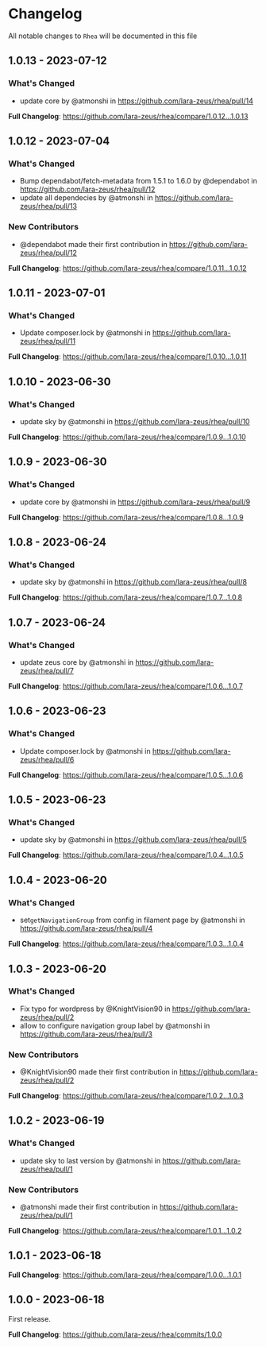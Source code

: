 # Changelog

All notable changes to `Rhea` will be documented in this file

## 1.0.13 - 2023-07-12

### What's Changed

- update core by @atmonshi in https://github.com/lara-zeus/rhea/pull/14

**Full Changelog**: https://github.com/lara-zeus/rhea/compare/1.0.12...1.0.13

## 1.0.12 - 2023-07-04

### What's Changed

- Bump dependabot/fetch-metadata from 1.5.1 to 1.6.0 by @dependabot in https://github.com/lara-zeus/rhea/pull/12
- update all dependecies by @atmonshi in https://github.com/lara-zeus/rhea/pull/13

### New Contributors

- @dependabot made their first contribution in https://github.com/lara-zeus/rhea/pull/12

**Full Changelog**: https://github.com/lara-zeus/rhea/compare/1.0.11...1.0.12

## 1.0.11 - 2023-07-01

### What's Changed

- Update composer.lock by @atmonshi in https://github.com/lara-zeus/rhea/pull/11

**Full Changelog**: https://github.com/lara-zeus/rhea/compare/1.0.10...1.0.11

## 1.0.10 - 2023-06-30

### What's Changed

- update sky by @atmonshi in https://github.com/lara-zeus/rhea/pull/10

**Full Changelog**: https://github.com/lara-zeus/rhea/compare/1.0.9...1.0.10

## 1.0.9 - 2023-06-30

### What's Changed

- update core by @atmonshi in https://github.com/lara-zeus/rhea/pull/9

**Full Changelog**: https://github.com/lara-zeus/rhea/compare/1.0.8...1.0.9

## 1.0.8 - 2023-06-24

### What's Changed

- update sky by @atmonshi in https://github.com/lara-zeus/rhea/pull/8

**Full Changelog**: https://github.com/lara-zeus/rhea/compare/1.0.7...1.0.8

## 1.0.7 - 2023-06-24

### What's Changed

- update zeus core by @atmonshi in https://github.com/lara-zeus/rhea/pull/7

**Full Changelog**: https://github.com/lara-zeus/rhea/compare/1.0.6...1.0.7

## 1.0.6 - 2023-06-23

### What's Changed

- Update composer.lock by @atmonshi in https://github.com/lara-zeus/rhea/pull/6

**Full Changelog**: https://github.com/lara-zeus/rhea/compare/1.0.5...1.0.6

## 1.0.5 - 2023-06-23

### What's Changed

- update sky by @atmonshi in https://github.com/lara-zeus/rhea/pull/5

**Full Changelog**: https://github.com/lara-zeus/rhea/compare/1.0.4...1.0.5

## 1.0.4 - 2023-06-20

### What's Changed

- set`getNavigationGroup` from config in filament page by @atmonshi in https://github.com/lara-zeus/rhea/pull/4

**Full Changelog**: https://github.com/lara-zeus/rhea/compare/1.0.3...1.0.4

## 1.0.3 - 2023-06-20

### What's Changed

- Fix typo for wordpress by @KnightVision90 in https://github.com/lara-zeus/rhea/pull/2
- allow to configure navigation group label by @atmonshi in https://github.com/lara-zeus/rhea/pull/3

### New Contributors

- @KnightVision90 made their first contribution in https://github.com/lara-zeus/rhea/pull/2

**Full Changelog**: https://github.com/lara-zeus/rhea/compare/1.0.2...1.0.3

## 1.0.2 - 2023-06-19

### What's Changed

- update sky to last version by @atmonshi in https://github.com/lara-zeus/rhea/pull/1

### New Contributors

- @atmonshi made their first contribution in https://github.com/lara-zeus/rhea/pull/1

**Full Changelog**: https://github.com/lara-zeus/rhea/compare/1.0.1...1.0.2

## 1.0.1 - 2023-06-18

**Full Changelog**: https://github.com/lara-zeus/rhea/compare/1.0.0...1.0.1

## 1.0.0 - 2023-06-18

First release.

**Full Changelog**: https://github.com/lara-zeus/rhea/commits/1.0.0
